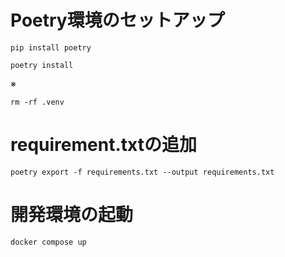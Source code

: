 # Poetry環境のセットアップ
```
pip install poetry
```
```
poetry install
```

※
```
rm -rf .venv
```


# requirement.txtの追加
```
poetry export -f requirements.txt --output requirements.txt
```

# 開発環境の起動
```
docker compose up
```